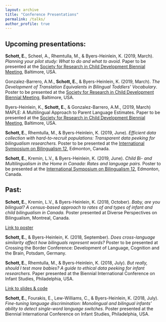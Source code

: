 ```yaml
---
layout: archive
title: "Conference Presentations"
permalink: /talks/
author_profile: true
---
```


Upcoming presentations:
-----

**Schott, E.**, Scheel, A., Rhemtulla, M., & Byers-Heinlein, K. (2019, March). *Planning your pilot study: What to do and what to avoid.* Paper to be presented at the [Society for Research in Child Development Biennial Meeting](https://www.srcd.org/meetings/biennial-meeting/schedule-glance), Baltimore, USA.

Gonzalez-Barrero, A.M., **Schott, E.**, & Byers-Heinlein, K. (2019, March). *The Development of Translation Equivalents in Bilingual Toddlers’ Vocabulary*. Poster to be presented at the [Society for Research in Child Development Biennial Meeting](https://www.srcd.org/meetings/biennial-meeting/schedule-glance), Baltimore, USA.

Byers-Heinlein, K., **Schott, E.**, & Gonzalez-Barrero, A.M., (2019, March) MAPLE: A Multilingual Approach to Parent Language Estimates. Paper to be presented at the [Society for Research in Child Development Biennial Meeting](https://www.srcd.org/meetings/biennial-meeting/schedule-glance), Baltimore, USA.

**Schott, E.**, Rhemtulla, M., & Byers-Heinlein, K. (2019, June). *Efficient data collection with hard-to-recruit populations: Transparent data peeking for bilingualism researchers.* Poster to be presented at the [International Symposium on Bilingualism 12](http://sites.psych.ualberta.ca/ISB12/), Edmonton, Canada.

**Schott, E.**, Kremin, L.V., & Byers-Heinlein, K. (2019, June). *Child Bi- and Multilingualism in the Home in Canada: Rates and language pairs.* Poster to be presented at the [International Symposium on Bilingualism 12](http://sites.psych.ualberta.ca/ISB12/), Edmonton, Canada.



Past:
-----

**Schott, E.**, Kremin, L.V., & Byers-Heinlein, K. (2018, October). *Baby, are you bilingual? A census-based approach to rates of and types of infant and child bilingualism in Canada.* Poster presented at Diverse Perspectives on Bilingualism, Montreal, Canada.

[Link to poster](https://osf.io/4gekn/)


**Schott, E.**, & Byers-Heinlein, K. (2018, September). *Does cross-language similarity affect how bilinguals represent words?* Poster to be presented at Crossing the Border Conference: Development of Language, Cognition and the Brain, Potsdam, Germany.


**Schott, E.**, Rhemtulla, M., & Byers-Heinlein, K. (2018, July). *But really, should I test more babies? A guide to ethical data peeking for infant researchers.* Paper presented at the Biennial International Conference on Infant Studies, Philadelphia, USA.

[Link to slides & code](https://osf.io/cb6hw/)


**Schott, E.**, Fourakis, E., Lew-Williams, C., & Byers-Heinlein, K. (2018, July). *Fine-tuning language discrimination: Monolingual and bilingual infants’ ability to detect single-word language switches.* Poster presented at the Biennial International Conference on Infant Studies, Philadelphia, USA.

